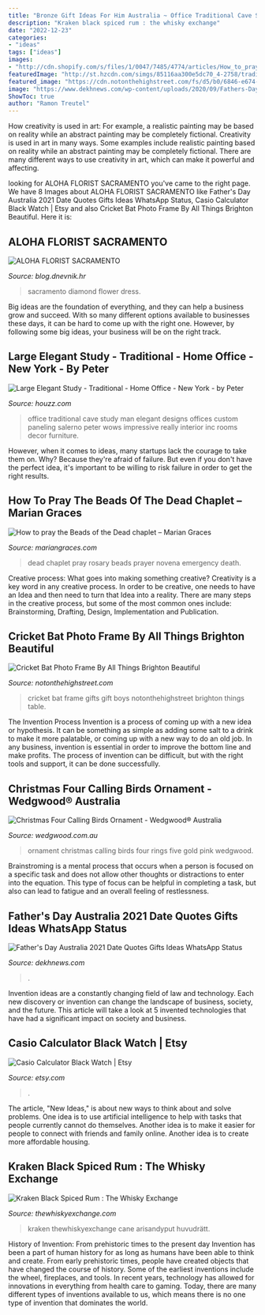 ```yaml
---
title: "Bronze Gift Ideas For Him Australia ~ Office Traditional Cave Study Man Elegant Designs Offices Custom Paneling Salerno Peter Wows Impressive Really Interior Inc Rooms Decor Furniture"
description: "Kraken black spiced rum : the whisky exchange"
date: "2022-12-23"
categories:
- "ideas"
tags: ["ideas"]
images:
- "http://cdn.shopify.com/s/files/1/0047/7485/4774/articles/How_to_pray_the_Beads_of_the_Dead_chaplet_1200x1200.jpg?v=1535778390"
featuredImage: "http://st.hzcdn.com/simgs/85116aa300e5dc70_4-2758/traditional-home-office.jpg"
featured_image: "https://cdn.notonthehighstreet.com/fs/d5/b0/6846-e674-4cd5-986e-5baa2b292fde/original_cricket-bat-photo-frame.jpg"
image: "https://www.dekhnews.com/wp-content/uploads/2020/09/Fathers-Day-Australia-2.png"
ShowToc: true
author: "Ramon Treutel"
---
```



How creativity is used in art: For example, a realistic painting may be based on reality while an abstract painting may be completely fictional.
Creativity is used in art in many ways. Some examples include realistic painting based on reality while an abstract painting may be completely fictional. There are many different ways to use creativity in art, which can make it powerful and affecting.

	

		
looking for ALOHA FLORIST SACRAMENTO you've came to the right page. We have 8 Images about ALOHA FLORIST SACRAMENTO like Father&#039;s Day Australia 2021 Date Quotes Gifts Ideas WhatsApp Status, Casio Calculator Black Watch | Etsy and also Cricket Bat Photo Frame By All Things Brighton Beautiful. Here it is:
		
    
## ALOHA FLORIST SACRAMENTO

<img loading=lazy src="http://bit.ly/pfFKPe" onerror="this.onerror=null;this.src='https://tse1.mm.bing.net/th?id=OIP.liyNJ7kSz8C30BF2yUjzrgHaE7&amp;pid=15.1';" alt="ALOHA FLORIST SACRAMENTO">

_Source: blog.dnevnik.hr_

>sacramento diamond flower dress. 

	

Big ideas are the foundation of everything, and they can help a business grow and succeed. With so many different options available to businesses these days, it can be hard to come up with the right one. However, by following some big ideas, your business will be on the right track.

    
## Large Elegant Study - Traditional - Home Office - New York - By Peter

<img loading=lazy src="http://st.hzcdn.com/simgs/85116aa300e5dc70_4-2758/traditional-home-office.jpg" onerror="this.onerror=null;this.src='https://tse2.mm.bing.net/th?id=OIP.LXZmGBEyeA7czjwJevdFVQHaFL&amp;pid=15.1';" alt="Large Elegant Study - Traditional - Home Office - New York - by Peter">

_Source: houzz.com_

>office traditional cave study man elegant designs offices custom paneling salerno peter wows impressive really interior inc rooms decor furniture. 

	

However, when it comes to ideas, many startups lack the courage to take them on. Why? Because they're afraid of failure. But even if you don't have the perfect idea, it's important to be willing to risk failure in order to get the right results.

    
## How To Pray The Beads Of The Dead Chaplet – Marian Graces

<img loading=lazy src="http://cdn.shopify.com/s/files/1/0047/7485/4774/articles/How_to_pray_the_Beads_of_the_Dead_chaplet_1200x1200.jpg?v=1535778390" onerror="this.onerror=null;this.src='https://tse4.mm.bing.net/th?id=OIP.8N-aF9kLM8LGYRB-YDhVzQHaLG&amp;pid=15.1';" alt="How to pray the Beads of the Dead chaplet – Marian Graces">

_Source: mariangraces.com_

>dead chaplet pray rosary beads prayer novena emergency death. 

	

Creative process: What goes into making something creative?
Creativity is a key word in any creative process. In order to be creative, one needs to have an Idea and then need to turn that Idea into a reality. There are many steps in the creative process, but some of the most common ones include: Brainstorming, Drafting, Design, Implementation and Publication.

    
## Cricket Bat Photo Frame By All Things Brighton Beautiful

<img loading=lazy src="https://cdn.notonthehighstreet.com/fs/d5/b0/6846-e674-4cd5-986e-5baa2b292fde/original_cricket-bat-photo-frame.jpg" onerror="this.onerror=null;this.src='https://tse1.mm.bing.net/th?id=OIP.gTge5hRa_7A8cqJYzoIf8QHaHa&amp;pid=15.1';" alt="Cricket Bat Photo Frame By All Things Brighton Beautiful">

_Source: notonthehighstreet.com_

>cricket bat frame gifts gift boys notonthehighstreet brighton things table. 

	

The Invention Process
Invention is a process of coming up with a new idea or hypothesis. It can be something as simple as adding some salt to a drink to make it more palatable, or coming up with a new way to do an old job. In any business, invention is essential in order to improve the bottom line and make profits. The process of invention can be difficult, but with the right tools and support, it can be done successfully.

    
## Christmas Four Calling Birds Ornament - Wedgwood® Australia

<img loading=lazy src="https://www.wedgwood.com.au/images/D/Welcome_to_Wedgwood_2020_Campaign_Image_28-01.jpg" onerror="this.onerror=null;this.src='https://tse2.mm.bing.net/th?id=OIP.UYmzGrJ0cCCv1ZSutGHNmwHaHa&amp;pid=15.1';" alt="Christmas Four Calling Birds Ornament - Wedgwood® Australia">

_Source: wedgwood.com.au_

>ornament christmas calling birds four rings five gold pink wedgwood. 

	

Brainstroming is a mental process that occurs when a person is focused on a specific task and does not allow other thoughts or distractions to enter into the equation. This type of focus can be helpful in completing a task, but also can lead to fatigue and an overall feeling of restlessness.

    
## Father&#039;s Day Australia 2021 Date Quotes Gifts Ideas WhatsApp Status

<img loading=lazy src="https://www.dekhnews.com/wp-content/uploads/2020/09/Fathers-Day-Australia-2.png" onerror="this.onerror=null;this.src='https://tse4.mm.bing.net/th?id=OIP.AoGG0Vl2WeMAgLK3S4GP3gHaFN&amp;pid=15.1';" alt="Father&#039;s Day Australia 2021 Date Quotes Gifts Ideas WhatsApp Status">

_Source: dekhnews.com_

>. 

	

Invention ideas are a constantly changing field of law and technology. Each new discovery or invention can change the landscape of business, society, and the future. This article will take a look at 5 invented technologies that have had a significant impact on society and business.

    
## Casio Calculator Black Watch | Etsy

<img loading=lazy src="https://i.etsystatic.com/28748284/r/il/2b268b/2988204948/il_1588xN.2988204948_qlg4.jpg" onerror="this.onerror=null;this.src='https://tse2.mm.bing.net/th?id=OIP.NSMXWm7HxGt9Ab-XSvj6mAHaHa&amp;pid=15.1';" alt="Casio Calculator Black Watch | Etsy">

_Source: etsy.com_

>. 

	

The article, "New Ideas," is about new ways to think about and solve problems. One idea is to use artificial intelligence to help with tasks that people currently cannot do themselves. Another idea is to make it easier for people to connect with friends and family online. Another idea is to create more affordable housing.

    
## Kraken Black Spiced Rum : The Whisky Exchange

<img loading=lazy src="https://img.thewhiskyexchange.com/540/rum_kra1.jpg" onerror="this.onerror=null;this.src='https://tse2.mm.bing.net/th?id=OIP.W-G0Sqb5heYS3Cs9tDUEOAHaJ4&amp;pid=15.1';" alt="Kraken Black Spiced Rum : The Whisky Exchange">

_Source: thewhiskyexchange.com_

>kraken thewhiskyexchange cane arisandyput huvudrätt. 

	

History of Invention: From prehistoric times to the present day
Invention has been a part of human history for as long as humans have been able to think and create. From early prehistoric times, people have created objects that have changed the course of history. Some of the earliest inventions include the wheel, fireplaces, and tools. In recent years, technology has allowed for innovations in everything from health care to gaming. Today, there are many different types of inventions available to us, which means there is no one type of invention that dominates the world.

